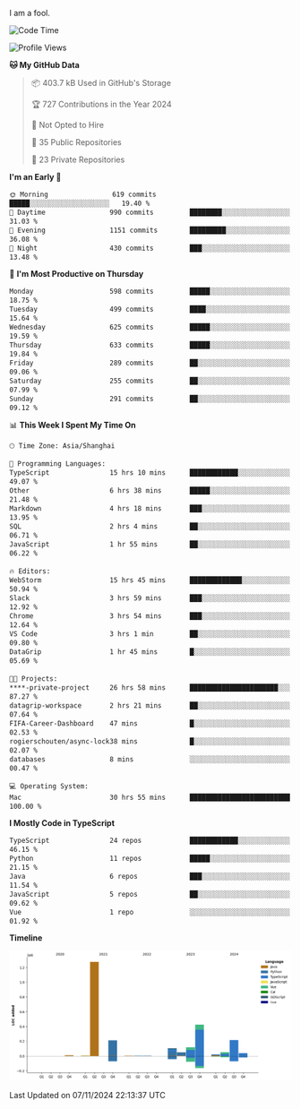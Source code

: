 I am a fool.

<!--START_SECTION:waka-->
![Code Time](http://img.shields.io/badge/Code%20Time-2%2C056%20hrs%2030%20mins-blue)

![Profile Views](http://img.shields.io/badge/Profile%20Views-0-blue)

**🐱 My GitHub Data** 

> 📦 403.7 kB Used in GitHub's Storage 
 > 
> 🏆 727 Contributions in the Year 2024
 > 
> 🚫 Not Opted to Hire
 > 
> 📜 35 Public Repositories 
 > 
> 🔑 23 Private Repositories 
 > 
**I'm an Early 🐤** 

```text
🌞 Morning                619 commits         █████░░░░░░░░░░░░░░░░░░░░   19.40 % 
🌆 Daytime                990 commits         ████████░░░░░░░░░░░░░░░░░   31.03 % 
🌃 Evening                1151 commits        █████████░░░░░░░░░░░░░░░░   36.08 % 
🌙 Night                  430 commits         ███░░░░░░░░░░░░░░░░░░░░░░   13.48 % 
```
📅 **I'm Most Productive on Thursday** 

```text
Monday                   598 commits         █████░░░░░░░░░░░░░░░░░░░░   18.75 % 
Tuesday                  499 commits         ████░░░░░░░░░░░░░░░░░░░░░   15.64 % 
Wednesday                625 commits         █████░░░░░░░░░░░░░░░░░░░░   19.59 % 
Thursday                 633 commits         █████░░░░░░░░░░░░░░░░░░░░   19.84 % 
Friday                   289 commits         ██░░░░░░░░░░░░░░░░░░░░░░░   09.06 % 
Saturday                 255 commits         ██░░░░░░░░░░░░░░░░░░░░░░░   07.99 % 
Sunday                   291 commits         ██░░░░░░░░░░░░░░░░░░░░░░░   09.12 % 
```


📊 **This Week I Spent My Time On** 

```text
🕑︎ Time Zone: Asia/Shanghai

💬 Programming Languages: 
TypeScript               15 hrs 10 mins      ████████████░░░░░░░░░░░░░   49.07 % 
Other                    6 hrs 38 mins       █████░░░░░░░░░░░░░░░░░░░░   21.48 % 
Markdown                 4 hrs 18 mins       ███░░░░░░░░░░░░░░░░░░░░░░   13.95 % 
SQL                      2 hrs 4 mins        ██░░░░░░░░░░░░░░░░░░░░░░░   06.71 % 
JavaScript               1 hr 55 mins        ██░░░░░░░░░░░░░░░░░░░░░░░   06.22 % 

🔥 Editors: 
WebStorm                 15 hrs 45 mins      █████████████░░░░░░░░░░░░   50.94 % 
Slack                    3 hrs 59 mins       ███░░░░░░░░░░░░░░░░░░░░░░   12.92 % 
Chrome                   3 hrs 54 mins       ███░░░░░░░░░░░░░░░░░░░░░░   12.64 % 
VS Code                  3 hrs 1 min         ██░░░░░░░░░░░░░░░░░░░░░░░   09.80 % 
DataGrip                 1 hr 45 mins        █░░░░░░░░░░░░░░░░░░░░░░░░   05.69 % 

🐱‍💻 Projects: 
****-private-project     26 hrs 58 mins      ██████████████████████░░░   87.27 % 
datagrip-workspace       2 hrs 21 mins       ██░░░░░░░░░░░░░░░░░░░░░░░   07.64 % 
FIFA-Career-Dashboard    47 mins             █░░░░░░░░░░░░░░░░░░░░░░░░   02.53 % 
rogierschouten/async-lock38 mins             █░░░░░░░░░░░░░░░░░░░░░░░░   02.07 % 
databases                8 mins              ░░░░░░░░░░░░░░░░░░░░░░░░░   00.47 % 

💻 Operating System: 
Mac                      30 hrs 55 mins      █████████████████████████   100.00 % 
```

**I Mostly Code in TypeScript** 

```text
TypeScript               24 repos            ████████████░░░░░░░░░░░░░   46.15 % 
Python                   11 repos            █████░░░░░░░░░░░░░░░░░░░░   21.15 % 
Java                     6 repos             ███░░░░░░░░░░░░░░░░░░░░░░   11.54 % 
JavaScript               5 repos             ██░░░░░░░░░░░░░░░░░░░░░░░   09.62 % 
Vue                      1 repo              ░░░░░░░░░░░░░░░░░░░░░░░░░   01.92 % 
```



**Timeline**

![Lines of Code chart](https://raw.githubusercontent.com/VeejaLiu/VeejaLiu/master/assets/bar_graph.png)


 Last Updated on 07/11/2024 22:13:37 UTC
<!--END_SECTION:waka-->
